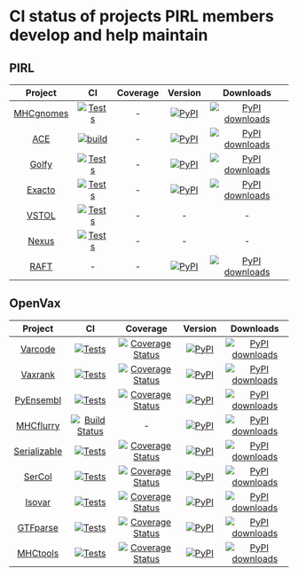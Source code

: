 # CI status of projects PIRL members develop and help maintain

## PIRL
| Project | CI  | Coverage | Version | Downloads |
|:--:|:--:|:--:|:--:|:--:|
| [MHCgnomes](https://www.github.com/pirl-unc/mhcgnomes) | [![Tests](https://github.com/pirl-unc/mhcgnomes/actions/workflows/tests.yml/badge.svg)](https://github.com/openvax/varcode/actions/workflows/tests.yml) | - |  <a href="https://pypi.python.org/pypi/mhcgnomes/"><img src="https://img.shields.io/pypi/v/mhcgnomes?maxAge=1000" alt="PyPI" /></a> | [![PyPI downloads](https://img.shields.io/pypi/dm/mhcgnomes.svg)](https://pypistats.org/packages/mhcgnomes) |
| [ACE](https://www.github.com/pirl-unc/ace) | [![build](https://github.com/pirl-unc/ace/actions/workflows/main.yml/badge.svg?branch=main)](https://github.com/pirl-unc/ace/actions/workflows/main.yml) | - | <a href="https://pypi.python.org/pypi/ace-elispot/"><img src="https://img.shields.io/pypi/v/ace-elispot?maxAge=1000" alt="PyPI" /></a> | [![PyPI downloads](https://img.shields.io/pypi/dm/ace-elispot.svg)](https://pypistats.org/packages/ace-elispot) |
| [Golfy](https://github.com/pirl-unc/golfy) | [![Tests](https://github.com/pirl-unc/golfy/actions/workflows/tests.yml/badge.svg)](https://github.com/pirl-unc/golfy/actions/workflows/tests.yml) | - |  <a href="https://pypi.python.org/pypi/golfy/"><img src="https://img.shields.io/pypi/v/golfy?maxAge=1000" alt="PyPI" /></a> | [![PyPI downloads](https://img.shields.io/pypi/dm/golfy.svg)](https://pypistats.org/packages/golfy) |
| [Exacto](https://www.github.com/pirl-unc/exacto) | [![Tests](https://github.com/pirl-unc/exacto/actions/workflows/main.yml/badge.svg)](https://github.com/pirl-unc/exacto/actions/workflows/main.yml) | - | <a href="https://pypi.python.org/pypi/exacto/"><img src="https://img.shields.io/pypi/v/exacto?maxAge=1000" alt="PyPI" /></a> | [![PyPI downloads](https://img.shields.io/pypi/dm/exacto.svg)](https://pypistats.org/packages/exacto) |
| [VSTOL](https://www.github.com/pirl-unc/vstol) | [![Tests](https://github.com/pirl-unc/vstol/actions/workflows/main.yml/badge.svg)](https://github.com/pirl-unc/vstol/actions/workflows/main.yml) | - | - | - |
| [Nexus](https://www.github.com/pirl-unc/vstol) | [![Tests](https://github.com/pirl-unc/vstol/actions/workflows/main.yml/badge.svg)](https://github.com/pirl-unc/vstol/actions/workflows/main.yml) | - | - | - |
| [RAFT](https://github.com/pirl-unc/raft) | - | - |  <a href="https://pypi.python.org/pypi/reproducible-analyses-framework-and-tools/"><img src="https://img.shields.io/pypi/v/reproducible-analyses-framework-and-tools?maxAge=1000" alt="PyPI" /></a> | [![PyPI downloads](https://img.shields.io/pypi/dm/reproducible-analyses-framework-and-tools.svg)](https://pypistats.org/packages/reproducible-analyses-framework-and-tools) 


## OpenVax

| Project | CI | Coverage | Version | Downloads |
|:--:|:--:|:--:|:--:|:--:|
| [Varcode](https://www.github.com/openvax/varcode) | [![Tests](https://github.com/openvax/varcode/actions/workflows/tests.yml/badge.svg)](https://github.com/openvax/varcode/actions/workflows/tests.yml) | <a href="https://coveralls.io/github/openvax/varcode"><img src="https://coveralls.io/repos/openvax/varcode/badge.svg" alt="Coverage Status" /></a> |  <a href="https://pypi.python.org/pypi/varcode/"><img src="https://img.shields.io/pypi/v/varcode.svg?maxAge=1000" alt="PyPI" /></a> | [![PyPI downloads](https://img.shields.io/pypi/dm/varcode.svg)](https://pypistats.org/packages/varcode) |
| [Vaxrank](https://www.github.com/openvax/vaxrank) | [![Tests](https://github.com/openvax/vaxrank/actions/workflows/tests.yml/badge.svg)](https://github.com/openvax/vaxrank/actions/workflows/tests.yml) | <a href="https://coveralls.io/github/openvax/vaxrank"><img src="https://coveralls.io/repos/openvax/vaxrank/badge.svg" alt="Coverage Status" /></a> |  <a href="https://pypi.python.org/pypi/vaxrank/"><img src="https://img.shields.io/pypi/v/vaxrank?maxAge=1000" alt="PyPI" /></a> | [![PyPI downloads](https://img.shields.io/pypi/dm/vaxrank.svg)](https://pypistats.org/packages/vaxrank) |
| [PyEnsembl](https://www.github.com/openvax/pyensembl) | [![Tests](https://github.com/openvax/pyensembl/actions/workflows/tests.yml/badge.svg)](https://github.com/openvax/pyensembl/actions/workflows/tests.yml) | <a href="https://coveralls.io/github/openvax/pyensembl"><img src="https://coveralls.io/repos/openvax/pyensembl/badge.svg" alt="Coverage Status" /></a> |  <a href="https://pypi.python.org/pypi/pyensembl/"><img src="https://img.shields.io/pypi/v/pyensembl?maxAge=1000" alt="PyPI" /></a> | [![PyPI downloads](https://img.shields.io/pypi/dm/pyensembl.svg)](https://pypistats.org/packages/pyensembl) |
| [MHCflurry](https://www.github.com/openvax/mhcflurry) | [![Build Status](https://github.com/openvax/mhcflurry/actions/workflows/ci.yml/badge.svg)](https://github.com/openvax/mhcflurry/actions/workflows/ci.yml) | - |  <a href="https://pypi.python.org/pypi/mhcflurry/"><img src="https://img.shields.io/pypi/v/mhcflurry?maxAge=1000" alt="PyPI" /></a> | [![PyPI downloads](https://img.shields.io/pypi/dm/mhcflurry.svg)](https://pypistats.org/packages/mhcflurry) 
| [Serializable](https://www.github.com/openvax/serializable) | [![Tests](https://github.com/openvax/serializable/actions/workflows/tests.yml/badge.svg)](https://github.com/openvax/serializable/actions/workflows/tests.yml) | <a href="https://coveralls.io/github/openvax/serializable"><img src="https://coveralls.io/repos/openvax/serializable/badge.svg" alt="Coverage Status" /></a> |  <a href="https://pypi.python.org/pypi/serializable/"><img src="https://img.shields.io/pypi/v/serializable?maxAge=1000" alt="PyPI" /></a> | [![PyPI downloads](https://img.shields.io/pypi/dm/serializable.svg)](https://pypistats.org/packages/serializable) |
| [SerCol](https://www.github.com/openvax/sercol) | [![Tests](https://github.com/openvax/sercol/actions/workflows/tests.yml/badge.svg)](https://github.com/openvax/sercol/actions/workflows/tests.yml) | <a href="https://coveralls.io/github/openvax/sercol"><img src="https://coveralls.io/repos/openvax/sercol/badge.svg" alt="Coverage Status" /></a> |  <a href="https://pypi.python.org/pypi/sercol/"><img src="https://img.shields.io/pypi/v/sercol?maxAge=1000" alt="PyPI" /></a> | [![PyPI downloads](https://img.shields.io/pypi/dm/sercol.svg)](https://pypistats.org/packages/sercol) |
| [Isovar](https://www.github.com/openvax/isovar) | [![Tests](https://github.com/openvax/isovar/actions/workflows/tests.yml/badge.svg)](https://github.com/openvax/isovar/actions/workflows/tests.yml) | <a href="https://coveralls.io/github/openvax/isovar"><img src="https://coveralls.io/repos/openvax/isovar/badge.svg" alt="Coverage Status" /></a> |  <a href="https://pypi.python.org/pypi/isovar/"><img src="https://img.shields.io/pypi/v/isovar?maxAge=1000" alt="PyPI" /></a> | [![PyPI downloads](https://img.shields.io/pypi/dm/isovar.svg)](https://pypistats.org/packages/isovar) |
| [GTFparse](https://www.github.com/openvax/gtfparse) | [![Tests](https://github.com/openvax/gtfparse/actions/workflows/tests.yml/badge.svg)](https://github.com/openvax/gtfparse/actions/workflows/tests.yml) | <a href="https://coveralls.io/github/openvax/gtfparse"><img src="https://coveralls.io/repos/openvax/gtfparse/badge.svg" alt="Coverage Status" /></a> |  <a href="https://pypi.python.org/pypi/gtfparse/"><img src="https://img.shields.io/pypi/v/gtfparse?maxAge=1000" alt="PyPI" /></a> | [![PyPI downloads](https://img.shields.io/pypi/dm/gtfparse.svg)](https://pypistats.org/packages/gtfparse) |
| [MHCtools](https://www.github.com/openvax/mhctools) | [![Tests](https://github.com/openvax/mhctools/actions/workflows/tests.yml/badge.svg)](https://github.com/openvax/mhctools/actions/workflows/tests.yml) | <a href="https://coveralls.io/github/openvax/mhctools"><img src="https://coveralls.io/repos/openvax/mhctools/badge.svg" alt="Coverage Status" /></a> |  <a href="https://pypi.python.org/pypi/mhctools/"><img src="https://img.shields.io/pypi/v/mhctools?maxAge=1000" alt="PyPI" /></a> | [![PyPI downloads](https://img.shields.io/pypi/dm/mhctools.svg)](https://pypistats.org/packages/mhctools) |
